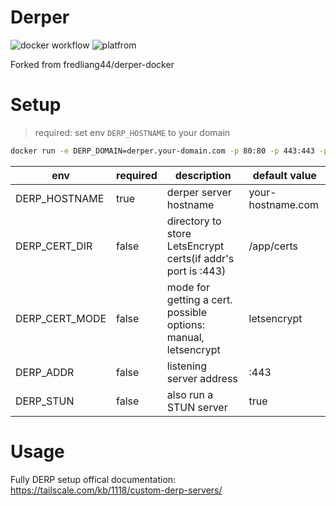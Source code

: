 # Derper
![docker workflow](https://github.com/fredliang44/derper-docker/actions/workflows/docker-image.yml/badge.svg) 
![platfrom](https://img.shields.io/badge/platform-amd64%20%7C%20arm64-brightgreen)

Forked from fredliang44/derper-docker

# Setup

> required: set env `DERP_HOSTNAME` to your domain

```bash
docker run -e DERP_DOMAIN=derper.your-domain.com -p 80:80 -p 443:443 -p 3478:3478 refunc/derper
```

| env           | required | description                                                    | default value     |
| ------------- | -------- | -------------------------------------------------------------- | ----------------- |
| DERP_HOSTNAME | true     | derper server hostname                                         | your-hostname.com |
| DERP_CERT_DIR | false    | directory to store LetsEncrypt certs(if addr's port is :443)   | /app/certs        |
| DERP_CERT_MODE| false    | mode for getting a cert. possible options: manual, letsencrypt | letsencrypt       |
| DERP_ADDR     | false    | listening server address                                       | :443              |
| DERP_STUN     | false    | also run a STUN server                                         | true              |

# Usage

Fully DERP setup offical documentation: https://tailscale.com/kb/1118/custom-derp-servers/
